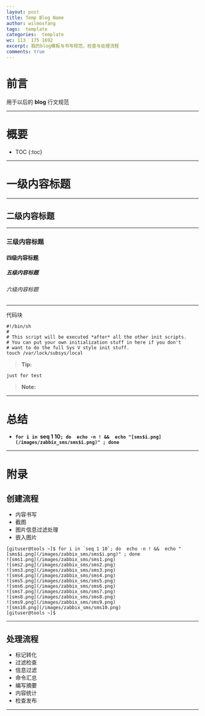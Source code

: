 ```yaml
---
layout: post
title: Temp Blog Name
author: wilmosfang
tags:  template
categories:  template
wc: 113  175 1692 
excerpt: 我的blog模板与书写规范，检查与处理流程
comments: true
---
```


# 前言

用于以后的 **blog** 行文规范

---

# 概要

* TOC
{:toc}


---


# 一级内容标题

---

## 二级内容标题

---


### 三级内容标题

#### 四级内容标题

##### 五级内容标题

###### 六级内容标题

---

代码块

~~~
#!/bin/sh
#
# This script will be executed *after* all the other init scripts.
# You can put your own initialization stuff in here if you don't
# want to do the full Sys V style init stuff.
touch /var/lock/subsys/local
~~~


> **Tip:**


~~~
just for test
~~~


> **Note:**

---

# 总结

* **`for i in `seq 1 10`; do  echo -n ! &&  echo "[sms$i.png](/images/zabbix_sms/sms$i.png)" ; done`**

---

# 附录

## 创建流程

* 内容书写
* 截图
* 图片信息过滤处理
* 嵌入图片

~~~
[gituser@tools ~]$ for i in `seq 1 10`; do  echo -n ! &&  echo "[sms$i.png](/images/zabbix_sms/sms$i.png)" ; done 
![sms1.png](/images/zabbix_sms/sms1.png)
![sms2.png](/images/zabbix_sms/sms2.png)
![sms3.png](/images/zabbix_sms/sms3.png)
![sms4.png](/images/zabbix_sms/sms4.png)
![sms5.png](/images/zabbix_sms/sms5.png)
![sms6.png](/images/zabbix_sms/sms6.png)
![sms7.png](/images/zabbix_sms/sms7.png)
![sms8.png](/images/zabbix_sms/sms8.png)
![sms9.png](/images/zabbix_sms/sms9.png)
![sms10.png](/images/zabbix_sms/sms10.png)
[gituser@tools ~]$ 
~~~

---

## 处理流程

* 标记转化
* 过滤检查
* 信息过滤
* 命令汇总
* 编写摘要
* 内容统计
* 检查发布

---

[link]: http://soft.dog/
[temp]: http://soft.dog/
